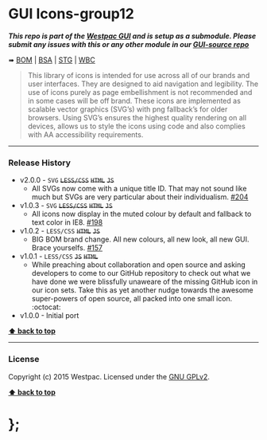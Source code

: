 GUI Icons-group12
=================

***This repo is part of the [Westpac GUI](http://gel.westpacgroup.com.au/GUI/) and is setup as a submodule. Please submit any issues with this or any other
module in our [GUI-source repo](https://github.com/WestpacCXTeam/GUI-source/issues)***

➠
[BOM](http://westpaccxteam.github.io/GUI-icons-group12/tests/BOM/) |
[BSA](http://westpaccxteam.github.io/GUI-icons-group12/tests/BSA/) |
[STG](http://westpaccxteam.github.io/GUI-icons-group12/tests/STG/) |
[WBC](http://westpaccxteam.github.io/GUI-icons-group12/tests/WBC/)

> This library of icons is intended for use across all of our brands and user interfaces. They are designed to aid navigation and legibility. The use of
> icons purely as page embellishment is not recommended and in some cases will be off brand. These icons are implemented as scalable vector graphics (SVG’s)
> with png fallback’s for older browsers. Using SVG’s ensures the highest quality rendering on all devices, allows us to style the icons using code and also
> complies with AA accessibility requirements.

----------------------------------------------------------------------------------------------------------------------------------------------------------------


### Release History

* v2.0.0 - `SVG` ~~`LESS/CSS`~~ ~~`HTML`~~ ~~`JS`~~
	* All SVGs now come with a unique title ID. That may not sound like much but SVGs are very particular about their individualism.
		[#204](https://github.com/WestpacCXTeam/GUI-source/issues/204)
* v1.0.3 - `SVG` ~~`LESS/CSS`~~ ~~`HTML`~~ ~~`JS`~~
	* All icons now display in the muted colour by default and fallback to text color in IE8.
		[#198](https://github.com/WestpacCXTeam/GUI-source/issues/198)
* v1.0.2 - `LESS/CSS` ~~`HTML`~~ ~~`JS`~~
	* BIG BOM brand change. All new colours, all new look, all new GUI. Brace yourselfs.
		[#157](https://github.com/WestpacCXTeam/GUI-source/issues/157)
* v1.0.1 - `LESS/CSS` ~~`JS`~~ ~~`HTML`~~
	* While preaching about collaboration and open source and asking developers to come to our GitHub repository to check out what we have done we were
		blissfully unaweare of the missing GitHub icon in our icon sets. Take this as yet another nudge towards the awesome super-powers of open source,
		all packed into one small icon. :octocat:
* v1.0.0 - Initial port

**[⬆ back to top](#content)**


----------------------------------------------------------------------------------------------------------------------------------------------------------------


### License

Copyright (c) 2015 Westpac. Licensed under the [GNU GPLv2](https://raw.githubusercontent.com/WestpacCXTeam/GUI-source/master/LICENSE).

**[⬆ back to top](#content)**

# };